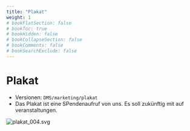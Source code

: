 ```yaml
---
title: "Plakat"
weight: 1
# bookFlatSection: false
# bookToc: true
# bookHidden: false
# bookCollapseSection: false
# bookComments: false
# bookSearchExclude: false
---
```


# Plakat

- Versionen: `DMS/marketing/plakat`
- Das Plakat ist eine SPendenaufruf von uns. Es soll zukünftig mit auf veranstaltungen.

![plakat_004.svg](/images/marketing/plakat/plakat_004.svg)